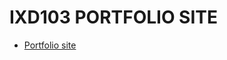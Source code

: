 IXD103 PORTFOLIO SITE
======================================

- [Portfolio site](https://elliethompson.github.io/index/portfolio.html)
